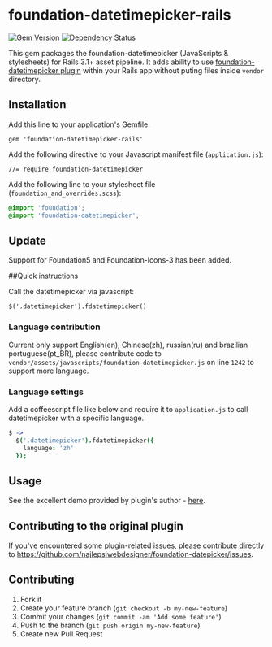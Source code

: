 # foundation-datetimepicker-rails


[![Gem Version](https://badge.fury.io/rb/foundation-datetimepicker-rails.svg)][gem]
[![Dependency Status](https://gemnasium.com/aliibrahim/foundation-datetimepicker-rails.svg)][gemnasium]

[gem]: https://rubygems.org/gems/foundation-datetimepicker-rails
[gemnasium]: https://gemnasium.com/aliibrahim/foundation-datetimepicker-rails

This gem packages the foundation-datetimepicker (JavaScripts & stylesheets) for Rails 3.1+ asset pipeline. It adds ability to use [foundation-datetimepicker plugin](https://github.com/najlepsiwebdesigner/foundation-datepicker) within your Rails app without puting files inside `vendor` directory.

## Installation

Add this line to your application's Gemfile:

    gem 'foundation-datetimepicker-rails'

Add the following directive to your Javascript manifest file (`application.js`):

    //= require foundation-datetimepicker

Add the following line to your stylesheet file (`foundation_and_overrides.scss`):

```scss
@import 'foundation';
@import 'foundation-datetimepicker';
```
## Update

Support for Foundation5 and Foundation-Icons-3 has been added.

##Quick instructions

Call the datetimepicker via javascript:

    $('.datetimepicker').fdatetimepicker()


### Language contribution
Current only support English(en), Chinese(zh), russian(ru) and brazilian portuguese(pt_BR), please contribute code to `vendor/assets/javascripts/foundation-datetimepicker.js` on line `1242` to support more language.



### Language settings
Add a coffeescript file like below and require it to `application.js` to call datetimepicker with a specific language.
```coffee
$ ->
  $('.datetimepicker').fdatetimepicker({
    language: 'zh'
  });
```


## Usage

See the excellent demo provided by plugin's author - [here](http://foundation-datepicker.peterbeno.com/example.html).

## Contributing to the original plugin

If you've encountered some plugin-related issues, please contribute directly to https://github.com/najlepsiwebdesigner/foundation-datepicker/issues.

## Contributing

1. Fork it
2. Create your feature branch (`git checkout -b my-new-feature`)
3. Commit your changes (`git commit -am 'Add some feature'`)
4. Push to the branch (`git push origin my-new-feature`)
5. Create new Pull Request
